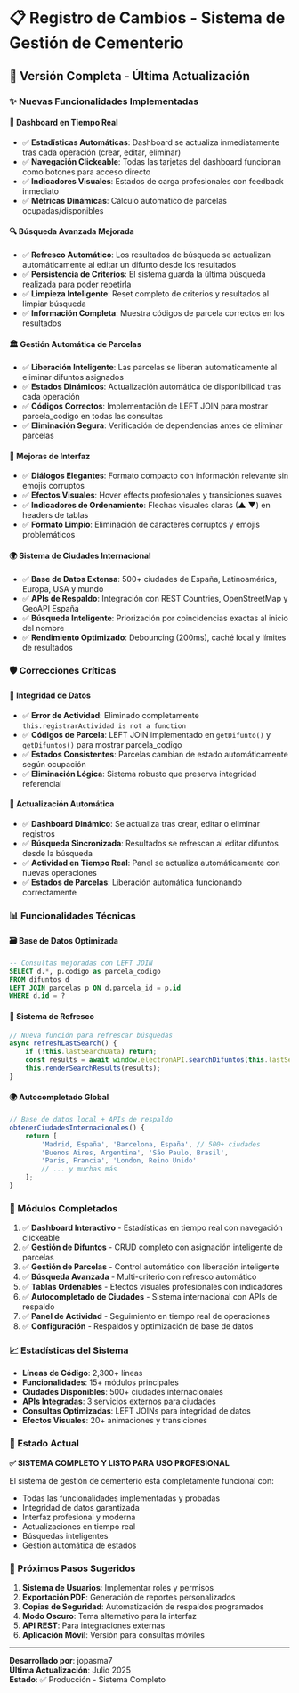 # 📋 Registro de Cambios - Sistema de Gestión de Cementerio

## 🔄 Versión Completa - Última Actualización

### ✨ Nuevas Funcionalidades Implementadas

#### 🎯 Dashboard en Tiempo Real
- ✅ **Estadísticas Automáticas**: Dashboard se actualiza inmediatamente tras cada operación (crear, editar, eliminar)
- ✅ **Navegación Clickeable**: Todas las tarjetas del dashboard funcionan como botones para acceso directo
- ✅ **Indicadores Visuales**: Estados de carga profesionales con feedback inmediato
- ✅ **Métricas Dinámicas**: Cálculo automático de parcelas ocupadas/disponibles

#### 🔍 Búsqueda Avanzada Mejorada
- ✅ **Refresco Automático**: Los resultados de búsqueda se actualizan automáticamente al editar un difunto desde los resultados
- ✅ **Persistencia de Criterios**: El sistema guarda la última búsqueda realizada para poder repetirla
- ✅ **Limpieza Inteligente**: Reset completo de criterios y resultados al limpiar búsqueda
- ✅ **Información Completa**: Muestra códigos de parcela correctos en los resultados

#### 🏛️ Gestión Automática de Parcelas
- ✅ **Liberación Inteligente**: Las parcelas se liberan automáticamente al eliminar difuntos asignados
- ✅ **Estados Dinámicos**: Actualización automática de disponibilidad tras cada operación
- ✅ **Códigos Correctos**: Implementación de LEFT JOIN para mostrar parcela_codigo en todas las consultas
- ✅ **Eliminación Segura**: Verificación de dependencias antes de eliminar parcelas

#### 🎨 Mejoras de Interfaz
- ✅ **Diálogos Elegantes**: Formato compacto con información relevante sin emojis corruptos
- ✅ **Efectos Visuales**: Hover effects profesionales y transiciones suaves
- ✅ **Indicadores de Ordenamiento**: Flechas visuales claras (▲ ▼) en headers de tablas
- ✅ **Formato Limpio**: Eliminación de caracteres corruptos y emojis problemáticos

#### 🌍 Sistema de Ciudades Internacional
- ✅ **Base de Datos Extensa**: 500+ ciudades de España, Latinoamérica, Europa, USA y mundo
- ✅ **APIs de Respaldo**: Integración con REST Countries, OpenStreetMap y GeoAPI España
- ✅ **Búsqueda Inteligente**: Priorización por coincidencias exactas al inicio del nombre
- ✅ **Rendimiento Optimizado**: Debouncing (200ms), caché local y límites de resultados

### 🛡️ Correcciones Críticas

#### 🔧 Integridad de Datos
- ✅ **Error de Actividad**: Eliminado completamente `this.registrarActividad is not a function`
- ✅ **Códigos de Parcela**: LEFT JOIN implementado en `getDifunto()` y `getDifuntos()` para mostrar parcela_codigo
- ✅ **Estados Consistentes**: Parcelas cambian de estado automáticamente según ocupación
- ✅ **Eliminación Lógica**: Sistema robusto que preserva integridad referencial

#### 🔄 Actualización Automática
- ✅ **Dashboard Dinámico**: Se actualiza tras crear, editar o eliminar registros
- ✅ **Búsqueda Sincronizada**: Resultados se refrescan al editar difuntos desde la búsqueda
- ✅ **Actividad en Tiempo Real**: Panel se actualiza automáticamente con nuevas operaciones
- ✅ **Estados de Parcelas**: Liberación automática funcionando correctamente

### 📊 Funcionalidades Técnicas

#### 🗃️ Base de Datos Optimizada
```sql
-- Consultas mejoradas con LEFT JOIN
SELECT d.*, p.codigo as parcela_codigo 
FROM difuntos d 
LEFT JOIN parcelas p ON d.parcela_id = p.id 
WHERE d.id = ?
```

#### 🔄 Sistema de Refresco
```javascript
// Nueva función para refrescar búsquedas
async refreshLastSearch() {
    if (!this.lastSearchData) return;
    const results = await window.electronAPI.searchDifuntos(this.lastSearchData);
    this.renderSearchResults(results);
}
```

#### 🌍 Autocompletado Global
```javascript
// Base de datos local + APIs de respaldo
obtenerCiudadesInternacionales() {
    return [
        'Madrid, España', 'Barcelona, España', // 500+ ciudades
        'Buenos Aires, Argentina', 'São Paulo, Brasil',
        'Paris, Francia', 'London, Reino Unido'
        // ... y muchas más
    ];
}
```

### 🎯 Módulos Completados

1. ✅ **Dashboard Interactivo** - Estadísticas en tiempo real con navegación clickeable
2. ✅ **Gestión de Difuntos** - CRUD completo con asignación inteligente de parcelas
3. ✅ **Gestión de Parcelas** - Control automático con liberación inteligente
4. ✅ **Búsqueda Avanzada** - Multi-criterio con refresco automático
5. ✅ **Tablas Ordenables** - Efectos visuales profesionales con indicadores
6. ✅ **Autocompletado de Ciudades** - Sistema internacional con APIs de respaldo
7. ✅ **Panel de Actividad** - Seguimiento en tiempo real de operaciones
8. ✅ **Configuración** - Respaldos y optimización de base de datos

### 📈 Estadísticas del Sistema

- **Líneas de Código**: 2,300+ líneas
- **Funcionalidades**: 15+ módulos principales
- **Ciudades Disponibles**: 500+ ciudades internacionales
- **APIs Integradas**: 3 servicios externos para ciudades
- **Consultas Optimizadas**: LEFT JOINs para integridad de datos
- **Efectos Visuales**: 20+ animaciones y transiciones

### 🚀 Estado Actual

**✅ SISTEMA COMPLETO Y LISTO PARA USO PROFESIONAL**

El sistema de gestión de cementerio está completamente funcional con:
- Todas las funcionalidades implementadas y probadas
- Integridad de datos garantizada
- Interfaz profesional y moderna
- Actualizaciones en tiempo real
- Búsquedas inteligentes
- Gestión automática de estados

### 🔮 Próximos Pasos Sugeridos

1. **Sistema de Usuarios**: Implementar roles y permisos
2. **Exportación PDF**: Generación de reportes personalizados  
3. **Copias de Seguridad**: Automatización de respaldos programados
4. **Modo Oscuro**: Tema alternativo para la interfaz
5. **API REST**: Para integraciones externas
6. **Aplicación Móvil**: Versión para consultas móviles

---

**Desarrollado por**: jopasma7  
**Última Actualización**: Julio 2025  
**Estado**: ✅ Producción - Sistema Completo
